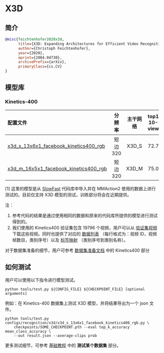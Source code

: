 # X3D

## 简介

<!-- [ALGORITHM] -->

```BibTeX
@misc{feichtenhofer2020x3d,
      title={X3D: Expanding Architectures for Efficient Video Recognition},
      author={Christoph Feichtenhofer},
      year={2020},
      eprint={2004.04730},
      archivePrefix={arXiv},
      primaryClass={cs.CV}
}
```

## 模型库

### Kinetics-400

| 配置文件                                                                                                       |  分辨率   | 主干网络  | top1 10-view | top1 30-view |                                     参考代码的 top1 10-view                                     |                                     参考代码的 top1 30-view                                     |                                                                   ckpt                                                                    |
| :--------------------------------------------------------------------------------------------------------- | :----: | :---: | :----------: | :----------: | :----------------------------------------------------------------------------------------: | :----------------------------------------------------------------------------------------: | :---------------------------------------------------------------------------------------------------------------------------------------: |
| [x3d_s_13x6x1_facebook_kinetics400_rgb](/configs/recognition/x3d/x3d_s_13x6x1_facebook_kinetics400_rgb.py) | 短边 320 | X3D_S |     72.7     |     73.2     | 73.1 \[[SlowFast](https://github.com/facebookresearch/SlowFast/blob/master/MODEL_ZOO.md)\] | 73.5 \[[SlowFast](https://github.com/facebookresearch/SlowFast/blob/master/MODEL_ZOO.md)\] | [ckpt](https://download.openmmlab.com/mmaction/recognition/x3d/facebook/x3d_s_facebook_13x6x1_kinetics400_rgb_20201027-623825a0.pth)\[1\] |
| [x3d_m_16x5x1_facebook_kinetics400_rgb](/configs/recognition/x3d/x3d_m_16x5x1_facebook_kinetics400_rgb.py) | 短边 320 | X3D_M |     75.0     |     75.6     | 75.1 \[[SlowFast](https://github.com/facebookresearch/SlowFast/blob/master/MODEL_ZOO.md)\] | 76.2 \[[SlowFast](https://github.com/facebookresearch/SlowFast/blob/master/MODEL_ZOO.md)\] | [ckpt](https://download.openmmlab.com/mmaction/recognition/x3d/facebook/x3d_m_facebook_16x5x1_kinetics400_rgb_20201027-3f42382a.pth)\[1\] |

\[1\] 这里的模型是从 [SlowFast](https://github.com/facebookresearch/SlowFast/) 代码库中导入并在 MMAction2 使用的数据上进行测试的。目前仅支持 X3D 模型的测试，训练部分将会在近期提供。

注：

1. 参考代码的结果是通过使用相同的数据和原来的代码库所提供的模型进行测试得到的。
2. 我们使用的 Kinetics400 验证集包含 19796 个视频，用户可以从 [验证集视频](https://mycuhk-my.sharepoint.com/:u:/g/personal/1155136485_link_cuhk_edu_hk/EbXw2WX94J1Hunyt3MWNDJUBz-nHvQYhO9pvKqm6g39PMA?e=a9QldB) 下载这些视频。同时也提供了对应的 [数据列表](https://download.openmmlab.com/mmaction/dataset/k400_val/kinetics_val_list.txt) （每行格式为：视频 ID，视频帧数目，类别序号）以及 [标签映射](https://download.openmmlab.com/mmaction/dataset/k400_val/kinetics_class2ind.txt) （类别序号到类别名称）。

对于数据集准备的细节，用户可参考 [数据集准备文档](/docs_zh_CN/data_preparation.md) 中的 Kinetics400 部分

## 如何测试

用户可以使用以下指令进行模型测试。

```shell
python tools/test.py ${CONFIG_FILE} ${CHECKPOINT_FILE} [optional arguments]
```

例如：在 Kinetics-400 数据集上测试 X3D 模型，并将结果导出为一个 json 文件。

```shell
python tools/test.py configs/recognition/x3d/x3d_s_13x6x1_facebook_kinetics400_rgb.py \
    checkpoints/SOME_CHECKPOINT.pth --eval top_k_accuracy mean_class_accuracy \
    --out result.json --average-clips prob
```

更多测试细节，可参考 [基础教程](/docs_zh_CN/getting_started.md#%E6%B5%8B%E8%AF%95%E6%9F%90%E4%B8%AA%E6%95%B0%E6%8D%AE%E9%9B%86) 中的 **测试某个数据集** 部分。
